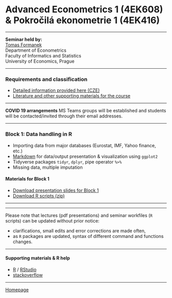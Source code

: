 # Advanced Econometrics 1 (4EK608) & Pokročilá ekonometrie 1 (4EK416)

--- 

**Seminar held by:**  
[Tomas Formanek](https://insis.vse.cz/auth/lide/clovek.pl?id=46723)     
Department of Econometrics   
Faculty of Informatics and Statistics  
University of Economics, Prague  

--- 

### Requirements and classification

+ [Detailed information provided here (CZE)](./CourseClassification.html)
+ [Literature and other supporting materials for the course](./LiteratureSupport.html)

---

**COVID 19 arrangements** 
MS Teams groups will be established and students will be contacted/invited through their email addresses.

---

### Block 1: Data handling in R

+ Importing data from major databases (Eurostat, IMF, Yahoo finance, etc.)
+ [Markdown](https://rstudio.com/wp-content/uploads/2015/02/rmarkdown-cheatsheet.pdf) for data/output presentation & visualization using `ggplot2`
+ Tidyverse packages `tidyr`, `dplyr`, pipe operator `%>%`
+ Missing data, multiple imputation 

#### Materials for Block 1  

+ [Download presentation slides for Block 1](https://github.com/formanektomas/4EK417/raw/master/Block1/Block_1.pdf)
+ [Download R scripts (zip)](https://github.com/formanektomas/4EK417/raw/master/Block1/Block1.zip)
  
---

---

Please note that lectures (pdf presentations) and seminar workfiles (`R` scripts) can be updated without prior notice:  
* clarifications, small edits and error corrections are made often,
* as `R` packages are updated, syntax of different command and functions changes.




---

#### Supporting materials & R help

- [R](https://www.r-project.org/) / [RStudio](https://www.rstudio.com/products/RStudio/)  
- [stackoverflow](https://stackoverflow.com/tags/r/info)  

---

[Homepage](https://formanektomas.github.io/4EK608_4EK416/)
